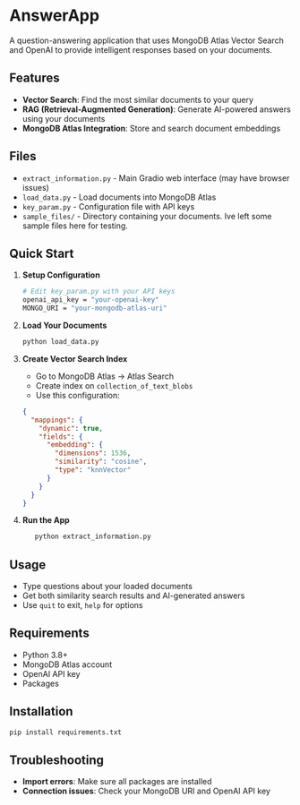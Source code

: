 # AnswerApp

A question-answering application that uses MongoDB Atlas Vector Search and OpenAI to provide intelligent responses based on your documents.


## Features

- **Vector Search**: Find the most similar documents to your query
- **RAG (Retrieval-Augmented Generation)**: Generate AI-powered answers using your documents
- **MongoDB Atlas Integration**: Store and search document embeddings

## Files

- `extract_information.py` - Main Gradio web interface (may have browser issues)
- `load_data.py` - Load documents into MongoDB Atlas
- `key_param.py` - Configuration file with API keys
- `sample_files/` - Directory containing your documents. Ive left some sample files here for testing.

## Quick Start

1. **Setup Configuration**
   ```bash
   # Edit key_param.py with your API keys
   openai_api_key = "your-openai-key"
   MONGO_URI = "your-mongodb-atlas-uri"
   ```

2. **Load Your Documents**
   ```bash
   python load_data.py
   ```

3. **Create Vector Search Index**
   - Go to MongoDB Atlas → Atlas Search
   - Create index on `collection_of_text_blobs`
   - Use this configuration:
   ```json
   {
     "mappings": {
       "dynamic": true,
       "fields": {
         "embedding": {
           "dimensions": 1536,
           "similarity": "cosine",
           "type": "knnVector"
         }
       }
     }
   }
   ```

4. **Run the App**
   ```bash
      python extract_information.py
   ```

## Usage

- Type questions about your loaded documents
- Get both similarity search results and AI-generated answers
- Use `quit` to exit, `help` for options

## Requirements

- Python 3.8+
- MongoDB Atlas account
- OpenAI API key
- Packages

## Installation

```bash
pip install requirements.txt
```

## Troubleshooting

- **Import errors**: Make sure all packages are installed
- **Connection issues**: Check your MongoDB URI and OpenAI API key 
